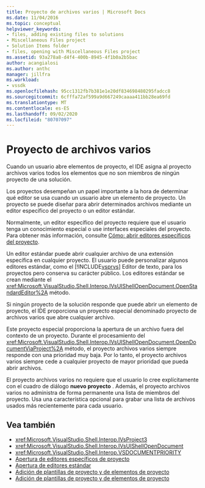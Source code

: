 ```yaml
---
title: Proyecto de archivos varios | Microsoft Docs
ms.date: 11/04/2016
ms.topic: conceptual
helpviewer_keywords:
- files, adding existing files to solutions
- Miscellaneous Files project
- Solution Items folder
- files, opening with Miscellaneous Files project
ms.assetid: 93a278a8-d4f4-400b-8945-4f1b0a2b5bac
author: acangialosi
ms.author: anthc
manager: jillfra
ms.workload:
- vssdk
ms.openlocfilehash: 95cc1312fb7b381e1e20df834698480295fadcc8
ms.sourcegitcommit: 6cfffa72af599a9d667249caaaa411bb28ea69fd
ms.translationtype: MT
ms.contentlocale: es-ES
ms.lasthandoff: 09/02/2020
ms.locfileid: "80707097"
---
```

# <a name="miscellaneous-files-project"></a>Proyecto de archivos varios
Cuando un usuario abre elementos de proyecto, el IDE asigna al proyecto archivos varios todos los elementos que no son miembros de ningún proyecto de una solución.

 Los proyectos desempeñan un papel importante a la hora de determinar qué editor se usa cuando un usuario abre un elemento de proyecto. Un proyecto se puede diseñar para abrir determinados archivos mediante un editor específico del proyecto o un editor estándar.

 Normalmente, un editor específico del proyecto requiere que el usuario tenga un conocimiento especial o use interfaces especiales del proyecto. Para obtener más información, consulte [Cómo: abrir editores específicos del proyecto](../../extensibility/how-to-open-project-specific-editors.md).

 Un editor estándar puede abrir cualquier archivo de una extensión específica en cualquier proyecto. El usuario puede personalizar algunos editores estándar, como el [!INCLUDE[vsprvs](../../code-quality/includes/vsprvs_md.md)] Editor de texto, para los proyectos pero conserva su carácter público. Los editores estándar se crean mediante el <xref:Microsoft.VisualStudio.Shell.Interop.IVsUIShellOpenDocument.OpenStandardEditor%2A> método.

 Si ningún proyecto de la solución responde que puede abrir un elemento de proyecto, el IDE proporciona un proyecto especial denominado proyecto de archivos varios que abre cualquier archivo.

 Este proyecto especial proporciona la apertura de un archivo fuera del contexto de un proyecto. Durante el procesamiento del <xref:Microsoft.VisualStudio.Shell.Interop.IVsUIShellOpenDocument.OpenDocumentViaProject%2A> método, el proyecto archivos varios siempre responde con una prioridad muy baja. Por lo tanto, el proyecto archivos varios siempre cede a cualquier proyecto de mayor prioridad que pueda abrir archivos.

 El proyecto archivos varios no requiere que el usuario lo cree explícitamente con el cuadro de diálogo **nuevo proyecto** . Además, el proyecto archivos varios no administra de forma permanente una lista de miembros del proyecto. Usa una característica opcional para grabar una lista de archivos usados más recientemente para cada usuario.

## <a name="see-also"></a>Vea también
- <xref:Microsoft.VisualStudio.Shell.Interop.IVsProject3>
- <xref:Microsoft.VisualStudio.Shell.Interop.IVsUIShellOpenDocument>
- <xref:Microsoft.VisualStudio.Shell.Interop.VSDOCUMENTPRIORITY>
- [Apertura de editores específicos de proyecto](../../extensibility/how-to-open-project-specific-editors.md)
- [Apertura de editores estándar](../../extensibility/how-to-open-standard-editors.md)
- [Adición de plantillas de proyecto y de elementos de proyecto](../../extensibility/internals/adding-project-and-project-item-templates.md)
- [Adición de plantillas de proyecto y de elementos de proyecto](../../extensibility/internals/adding-project-and-project-item-templates.md)
